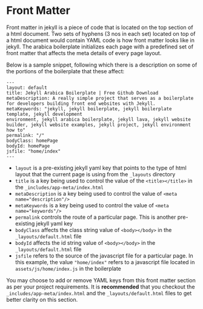 # Front Matter
Front matter in jekyll is a piece of code that is located on the top section of a html document. Two sets of hyphens (3 nos in each set) located on top of a html document would contain YAML code is how front matter looks like in jekyll. The arabica boilerplate initializes each page with a predefined set of front matter that affects the meta details of every page layout. 

Below is a sample snippet, following which there is a description on some of the portions of the boilerplate that these affect:
```
---
layout: default
title: Jekyll Arabica Boilerplate | Free Github Download
metaDescription: A really simple project that serves as a boilerplate for developers building front end websites with Jekyll.
metaKeywords: "jekyll, jekyll boilerplate, jekyll boilerplate template, jekyll development
environment, jekyll arabica boilerplate, jekyll lava, jekyll website builder, jekyll website examples, jekyll project, jekyll environment how to"
permalink: "/"
bodyClass: homePage
bodyId: homePage
jsfile: "home/index"
---
```
+ ```layout``` is a pre-existing jekyll yaml key that points to the type of html layout that the current page is using from the ```_layouts``` directory
+ ```title``` is a key being used to control the value of the ```<title></title>``` in the ```_includes/app-meta/index.html```
+ ```metaDescription``` is a key being used to control the value of ```<meta name="description"/>```
+ ```metaKeywords``` is a key being used to control the value of ```<meta name="keywords"/>```
+ ```permalink``` controls the route of a particular page. This is another pre-existing jekyll yaml key
+ ```bodyClass``` affects the class string value of ```<body></body>``` in the ```_layouts/default.html``` file
+ ```bodyId``` affects the id string value of ```<body></body>``` in the ```_layouts/default.html``` file
+ ```jsfile``` refers to the source of the javascript file for a particular page. In this example, the value ```"home/index"``` refers to a javascript file located in ```assets/js/home/index.js``` in the boilerplate

You may choose to add or remove YAML keys from this front matter section as per your project requirements. It is <b>recommended</b> that you checkout the ```_includes/app-meta/index.html``` and the ```_layouts/default.html``` files to get better clarity on this section.
